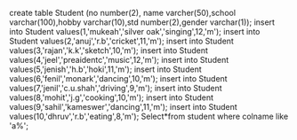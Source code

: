 create table Student (no number(2), name varcher(50),school varchar(100),hobby varchar(10),std number(2),gender varchar(1));
insert into Student
values(1,'mukeah','silver oak','singing',12,'m');
insert into Student
values(2,'anuj','r.b','cricket',11,'m');
insert into Student
values(3,'rajan','k.k','sketch',10,'m');
insert into Student
values(4,'jeel','preaidentc','music',12,'m');
insert into Student
values(5,'jenish','h.b','hoki',11,'m');
insert into Student
values(6,'fenil','monark','dancing',10,'m');
insert into Student
values(7,'jenil','c.u.shah','driving',9,'m');
insert into Student
values(8,'mohit','j.g','cooking',10,'m');
insert into Student
values(9,'sahil','kameswer','dancing',11,'m');
insert into Student
values(10,'dhruv','r.b','eating',8,'m');
Select*from student where colname like 'a%';
